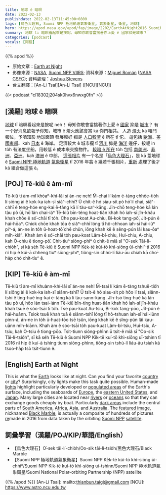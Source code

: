 ```yaml
---
title: 地球 ê 暗暝
date: 2022-02-13
publishdate: 2022-02-13T11:45:00+0800
tags: [烏色大理石, Suomi NPP 極地軌道氣象衛星, 氣象衛星, 衛星, 地球]
hero: https://apod.nasa.gov/apod/fap/image/2202/EarthAtNight2016_SuomiNPP_1080.jpg
summary: 地球 tī 暗暝看起來是按呢。毋知你敢會當揣著你上愛 ê 國家抑是城市？
categories: [podcast]
vocals: [阿錕]
---
```


{{% apod %}}

- 原始文章：[Earth at Night](https://apod.nasa.gov/apod/ap220213.html)
- 影像來源：[NASA](https://www.nasa.gov/), [Suomi NPP VIIRS](https://ncc.nesdis.noaa.gov/VIIRS/); 資料來源：[Miguel Román](https://science.gsfc.nasa.gov/sed/bio/miguel.o.roman) ([NASA GSFC](https://www.nasa.gov/goddard)); 資料處理：[Joshua Stevens](https://earthobservatory.nasa.gov/about/joshua-stevens)
- 台文翻譯：[An-Li Tsai][An-Li Tsai] ([NCU][NCU])

{{< podcast "cl18302j204sk0hvx6nwxg0fn" >}}

## [漢羅] 地球 ê 暗暝
[地球][Earth] tī 暗暝看起來是按呢 neh！
毋知你敢會當揣著你上愛 ê [國家][country] 抑是 [城市][city]？
有一个好消息欲報予你知，城市 ê 燈火應該會當 kā 你鬥相共。
人造 [燈火][lights] kā 咱鬥報位，予咱知影 地球面頂 發展較好 抑是 [人口較濟][populated areas] ê 所在 tī 佗。
這包括 [歐洲][Europe]、[美國東部][eastern United States]、kah [日本][Japan] ê 海岸。
足濟較大 ê 城市攏 tī [河川][rivers] 抑是 [海洋][oceans] 邊仔，按呢 in to̍h 有法度坐船，用較低 ê 成本來交換物件。
[較暗 ê 所在][dark areas] to̍h 包括 [南美洲][South America]、[非洲][Africa]、[亞洲][Asia]、kah [澳洲][Australia] ê 中部。
[這張相片][featured image] 有一个名是「[烏色大理石][Black Marble]」，是 kā 踅地球 ê [Suomi NPP 極地軌道][Suomi NPP] [氣象衛星][satellite] tī 2016 年翕 ê 幾若千張相片，[重新][re] 處理了後才 kā 組合做這張 ê。

## [POJ] Tē-kiû ê àm-mî
Tē-kiû tī àm-mî khòaⁿ-khí-lâi sī án-ne neh!
M̄-chai lí kám ē-tàng chhōe-tio̍h lí siōng ài ê kok-ka iah-sī siâⁿ-chhī?
Ū chi̍t-ê hó siau-sit pò hō͘ lí chai, siâⁿ-chhī ê teng-hóe eng-kai ē-tàng kā lí tàu-saⁿ-kāng.
Jîn-chō teng-hóe kā lán tàu pò ūi, hō͘ lán chai-iáⁿ Tē-kiû bīn-téng hoat-tián khah hó iah-sī jîn-kháu khah chōe ê só͘-chāi tī to̍h.
Che pau-koat Au-chiu, Bí-kok tang-pō͘, Ji̍t-pún ê hái-hōaⁿ.
Chiok chōe khah tōa ê siâⁿ-chhī lóng tī hô-chhoan iah-sī hái-iûⁿ piⁿ-á, án-ne in to̍h ū-hoat-tō͘ chē chûn, iōng khah kē ê sêng-pún lâi kau-ōaⁿ mi̍h-kiāⁿ.
Khah àm ê só͘-chāi to̍h pau-koat Lâm-bí-chiu, Hui-chiu, A-chiu, kah Ò-chiu ê tiong-pō͘.
Chit-tiuⁿ siòng-phìⁿ ū chi̍t-ê miâ sī "O͘-sek Tāi-lí-chio̍h", sī kā se̍h Tē-kiû ê Suomi NPP Ke̍k-tē kúi-tō khì-siōng ūi-chhiⁿ tī 2016 nî hip ê kúi-ā chheng tiuⁿ siòng-phìⁿ, tiông-sin chhú-lí liáu-āu chiah kā cho͘-ha̍p chò chit-tiuⁿ ê.

## [KIP] Tē-kiû ê àm-mî
Tē-kiû tī àm-mî khuànn-khí-lâi sī án-ne neh!
M̄-tsai lí kám ē-tàng tshuē-tio̍h lí siōng ài ê kok-ka iah-sī siânn-tshī?
Ū tsi̍t-ê hó siau-sit pò hōo lí tsai, siânn-tshī ê ting-hué ing-kai ē-tàng kā lí tàu-sann-kāng.
Jîn-tsō ting-hué kā lán tàu pò uī, hōo lán tsai-iánn Tē-kiû bīn-tíng huat-tián khah hó iah-sī jîn-kháu khah tsuē ê sóo-tsāi tī to̍h.
Tse pau-kuat Au-tsiu, Bí-kok tang-pōo, Ji̍t-pún ê hái-huānn.
Tsiok tsuē khah tuā ê siânn-tshī lóng tī hô-tshuan iah-sī hái-iûnn pinn-á, án-ne in to̍h ū-huat-tōo tsē tsûn, iōng khah kē ê sîng-pún lâi kau-uānn mi̍h-kiānn.
Khah àm ê sóo-tsāi to̍h pau-kuat Lâm-bí-tsiu, Hui-tsiu, A-tsiu, kah Ò-tsiu ê tiong-pōo.
Tsit-tiunn siòng-phìnn ū tsi̍t-ê miâ sī "Oo-sik Tāi-lí-tsio̍h", sī kā se̍h Tē-kiû ê Suomi NPP Ki̍k-tē kuí-tō khì-siōng uī-tshinn tī 2016 nî hip ê kuí-ā tshing tiunn siòng-phìnn, tiông-sin tshú-lí liáu-āu tsiah kā tsoo-ha̍p tsò tsit-tiunn ê.

## [English] Earth at Night
This is what the [Earth][Earth] looks like at night.
Can you find your favorite [country][country] or [city][city]?
Surprisingly, city lights make this task quite possible.
Human-made [lights][lights] highlight particularly developed or [populated areas][populated areas] of the Earth's surface, including the seaboards of [Europe][Europe], the [eastern United States][eastern United States], and [Japan][Japan].
Many large cities are located near [rivers][rivers] or [oceans][oceans] so that they can exchange goods cheaply by boat.
Particularly [dark areas][dark areas] include the central parts of [South America][South America], [Africa][Africa], [Asia][Asia], and [Australia][Australia].
The [featured image][featured image], nicknamed [Black Marble][Black Marble], is actually a composite of hundreds of pictures [re][re]made in 2016 from data taken by the orbiting [Suomi NPP][Suomi NPP] [satellite][satellite].

## 詞彙學習（漢羅/POJ/KIP/華語/English）
- 【烏色大理石】O͘-sek tāi-lí-chio̍h/Oo-sik tāi-lí-tsio̍h/黑色大理石/Black Marble
- 【Suomi NPP 極地軌道氣象衛星】Suomi NPP Ke̍k-tē kúi-tō khì-siōng ūi-chhiⁿ/Suomi NPP Ki̍k-tē kuí-tō khì-siōng uī-tshinn/Suomi NPP 極地軌道氣象衛星/Suomi National Polar-orbiting Partnership (NPP) satellite


{{% /apod %}}
[An-Li Tsai]: mailto:thianbun.taigi@gmail.com
[NCU]: https://www.astro.ncu.edu.tw


[Earth]:https://earthobservatory.nasa.gov/
[country]:https://www.cia.gov/the-world-factbook/countries/
[city]:https://en.wikipedia.org/wiki/City
[lights]:https://earthobservatory.nasa.gov/features/Lights
[populated areas]:https://youtu.be/ki-hoy-3ea8?t=74
[Europe]:https://en.wikipedia.org/wiki/Europe
[eastern United States]:https://apod.nasa.gov/apod/ap160224.html
[Japan]:https://en.wikipedia.org/wiki/Japan
[rivers]:https://apod.nasa.gov/apod/ap180826.html
[oceans]:https://apod.nasa.gov/apod/ap981007.html
[dark areas]:https://www.iau.org/public/themes/light_pollution/
[South America]:https://en.wikipedia.org/wiki/South_America
[Africa]:https://en.wikipedia.org/wiki/Africa
[Asia]:https://en.wikipedia.org/wiki/Asia
[Australia]:https://en.wikipedia.org/wiki/Australia
[featured image]:https://earthobservatory.nasa.gov/images/90008/night-light-maps-open-up-new-applications
[Black Marble]:https://blackmarble.gsfc.nasa.gov/
[re]:https://apod.nasa.gov/apod/ap081005.html
[Suomi NPP]:https://www.nasa.gov/mission_pages/NPP/main/index.html
[satellite]:https://en.wikipedia.org/wiki/Suomi_NPP
